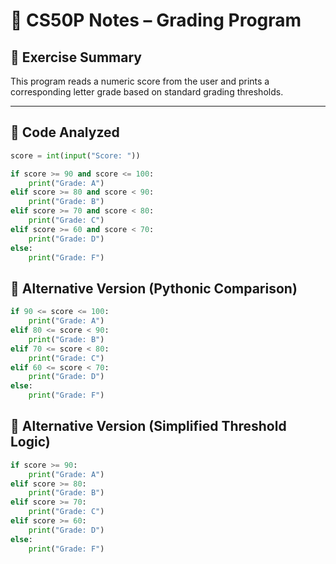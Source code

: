 # 📘 CS50P Notes – Grading Program

## 🧠 Exercise Summary

This program reads a numeric score from the user and prints a corresponding letter grade based on standard grading thresholds.

---

## 🧾 Code Analyzed

```python
score = int(input("Score: "))

if score >= 90 and score <= 100:
    print("Grade: A")
elif score >= 80 and score < 90:
    print("Grade: B")
elif score >= 70 and score < 80:
    print("Grade: C")
elif score >= 60 and score < 70:
    print("Grade: D")
else:
    print("Grade: F")
```
## 🧾 Alternative Version (Pythonic Comparison)

```python
if 90 <= score <= 100:
    print("Grade: A")
elif 80 <= score < 90:
    print("Grade: B")
elif 70 <= score < 80:
    print("Grade: C")
elif 60 <= score < 70:
    print("Grade: D")
else:
    print("Grade: F")
```

## 🧾 Alternative Version (Simplified Threshold Logic)

```python
if score >= 90:
    print("Grade: A")
elif score >= 80:
    print("Grade: B")
elif score >= 70:
    print("Grade: C")
elif score >= 60:
    print("Grade: D")
else:
    print("Grade: F")
``` 